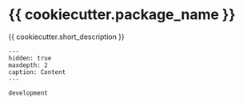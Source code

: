 # {{ cookiecutter.package_name }}

{{ cookiecutter.short_description }}

```{toctree}
---
hidden: true
maxdepth: 2
caption: Content
---

development
```
